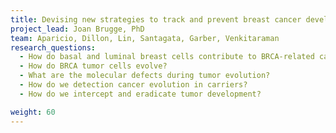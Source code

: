 ```yaml
---
title: Devising new strategies to track and prevent breast cancer development in BRCA mutation carriers
project_lead: Joan Brugge, PhD
team: Aparicio, Dillon, Lin, Santagata, Garber, Venkitaraman
research_questions: 
  - How do basal and luminal breast cells contribute to BRCA-related cancers?
  - How do BRCA tumor cells evolve?
  - What are the molecular defects during tumor evolution?
  - How do we detection cancer evolution in carriers?
  - How do we intercept and eradicate tumor development?

weight: 60
---
```

